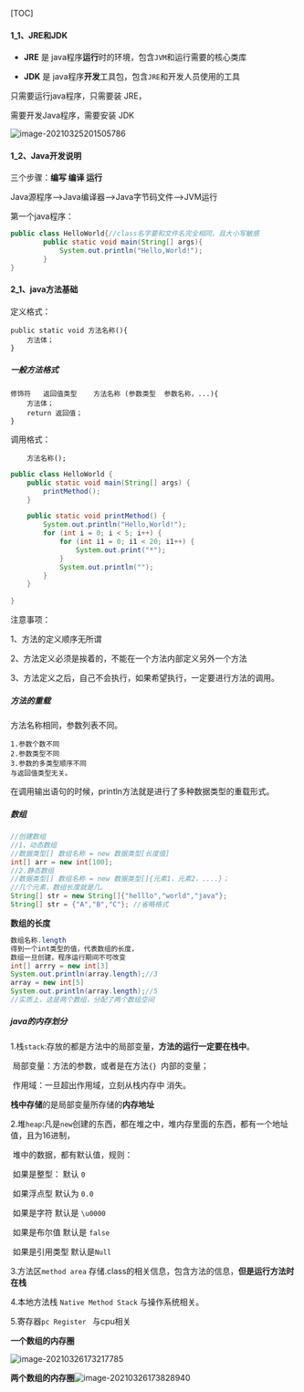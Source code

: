 [TOC]



#### 1_1、JRE和JDK

- **JRE** 是 java程序**运行**时的环境，包含`JVM`和运行需要的核心类库

- **JDK** 是 java程序**开发**工具包，包含`JRE`和开发人员使用的工具

只需要运行java程序，只需要装 JRE，

需要开发Java程序，需要安装 JDK

![image-20210325201505786](/home/lin/桌面/IEDA/image/image-20210325201505786.png)

#### 1_2、Java开发说明

三个步骤：**编写 编译  运行**

Java源程序——>Java编译器——>Java字节码文件——>JVM运行

第一个java程序：

```java
public class HelloWorld{//class名字要和文件名完全相同，且大小写敏感
		public static void main(String[] args){
            System.out.println("Hello,World!");
        }
}
```

 

#### 2_1、java方法基础

定义格式：

```
public static void 方法名称(){
	方法体；
}
```

##### **一般方法格式**

```
修饰符   返回值类型    方法名称 (参数类型  参数名称，...){
	方法体；
	return 返回值；
}
```

调用格式：

```
	方法名称();
```

```java
public class HelloWorld {
    public static void main(String[] args) {
        printMethod();
    }

    public static void printMethod() {
        System.out.println("Hello,World!");
        for (int i = 0; i < 5; i++) {
            for (int i1 = 0; i1 < 20; i1++) {
                System.out.print("*");
            }
            System.out.println("");
        }
    }
    
}
```

注意事项：

1、方法的定义顺序无所谓

2、方法定义必须是挨着的，不能在一个方法内部定义另外一个方法

3、方法定义之后，自己不会执行，如果希望执行，一定要进行方法的调用。



##### **方法的重载**

方法名称相同，参数列表不同。

```
1.参数个数不同
2.参数类型不同
3.参数的多类型顺序不同
与返回值类型无关。
```



在调用输出语句的时候，println方法就是进行了多种数据类型的重载形式。



##### **数组**

```java
//创建数组
//1、动态数组
//数据类型[] 数组名称 = new 数据类型[长度值]
int[] arr = new int[100];
//2.静态数组
//数据类型[] 数组名称 = new 数据类型[]{元素1，元素2，....}；
//几个元素，数组长度就是几。
String[] str = new String[]{"helllo","world","java"};
String[] str = {"A","B","C"}; //省略格式
```

**数组的长度**

```java
数组名称.length
得到一个int类型的值，代表数组的长度，
数组一旦创建，程序运行期间不可改变
int[] arrry = new int[3]
System.out.println(array.length);//3
array = new int[5]
System.out.println(array.length);//5
//实质上，这是两个数组，分配了两个数组空间
```



##### java的内存划分

1.栈`stack`:存放的都是方法中的局部变量，**方法的运行一定要在栈中**。

​	局部变量：方法的参数，或者是在方法`{} `内部的变量；

​	作用域：一旦超出作用域，立刻从栈内存中 消失。

​	**栈中存储**的是局部变量所存储的**内存地址**

2.堆`heap`:凡是`new`创建的东西，都在堆之中，堆内存里面的东西，都有一个地址	值，且为16进制，

​	堆中的数据，都有默认值，规则：

​	如果是整型：	默认  `0`

​	如果浮点型		默认为 `0.0`

​	如果是字符		默认是 `\u0000`

​	如果是布尔值	默认是 `false`

​	如果是引用类型	默认是`Null`

3.方法区`method area`   存储.class的相关信息，包含方法的信息，**但是运行方法时在栈**

4.本地方法栈 `Native Method Stack`  与操作系统相关。

5.寄存器`pc Register ` 与cpu相关



**一个数组的内存圈**

![image-20210326173217785](/home/lin/桌面/IEDA/image/image-20210326173217785.png)



**两个数组的内存圈**![image-20210326173828940](/home/lin/.config/Typora/typora-user-images/image-20210326173828940.png)